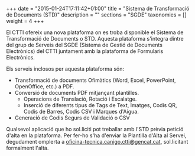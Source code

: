 +++
date        = "2015-01-24T17:11:42+01:00"
title       = "Sistema de Transformació de Documents (STD)"
description = ""
sections    = "SGDE"
taxonomies  = []
weight 		= 4
+++

El CTTI ofereix una nova plataforma on es troba disponible el Sistema de Transformació de Documents o STD. Aquesta plataforma s'integra dintre del grup de Serveis del SGDE (Sistema de Gestió de Documents Electrònics) del CTTI juntament amb la plataforma de Formularis Electrònics.

Els serveis inclosos per aquesta plataforma són:

- Transformació de documents Ofimàtics (Word, Excel, PowerPoint, OpenOffice, etc.) a PDF.
- Conversió de documents PDF mitjançant plantilles.
	- Operacions de Translació, Rotació i Escalatge.
	- Inserció de diferents tipus de Tags de Text, Imatges, Codis QR, Codis de Barres, Codis CSV i Marques d'Aigua.
- Generació de Codis Segurs de Validació o CSV

Qualsevol aplicació que ho sol.liciti pot treballar amb l'STD prèvia petició d'alta en la plataforma. Per fer-ho s'ha d'enviar la Plantilla d'Alta al Servei, degudament omplerta a [oficina-tecnica.canigo.ctti@gencat.cat](mailto://oficina-tecnica.canigo.ctti@gencat.cat), sol.licitant formalment l'alta.